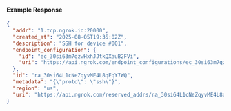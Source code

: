 <!-- Code generated for API Clients. DO NOT EDIT. -->

#### Example Response

```json
{
  "addr": "1.tcp.ngrok.io:20000",
  "created_at": "2025-08-05T19:35:02Z",
  "description": "SSH for device #001",
  "endpoint_configuration": {
    "id": "ec_30si63m7qzwHxhJJtkQXauB2FVi",
    "uri": "https://api.ngrok.com/endpoint_configurations/ec_30si63m7qzwHxhJJtkQXauB2FVi"
  },
  "id": "ra_30si64L1cNeZqyvME4L8qEqY7WQ",
  "metadata": "{\"proto\": \"ssh\"}",
  "region": "us",
  "uri": "https://api.ngrok.com/reserved_addrs/ra_30si64L1cNeZqyvME4L8qEqY7WQ"
}
```
